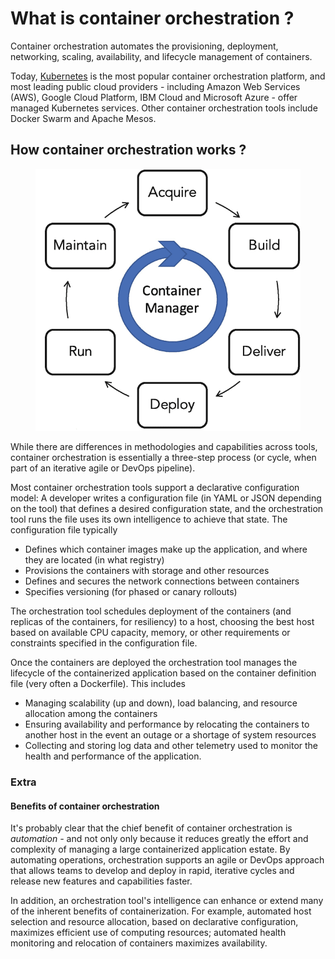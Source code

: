 # What is container orchestration ?

Container orchestration automates the provisioning, deployment, networking, scaling, availability, and lifecycle management of containers.

Today, [Kubernetes](https://www.ibm.com/topics/kubernetes) is the most popular container orchestration platform, and most leading public cloud providers - including Amazon Web Services (AWS), Google Cloud Platform, IBM Cloud and Microsoft Azure - offer managed Kubernetes services. Other container orchestration tools include Docker Swarm and Apache Mesos.

## How container orchestration works ?

<figure><img src="../.gitbook/assets/image (20).png" alt=""><figcaption></figcaption></figure>

While there are differences in methodologies and capabilities across tools, container orchestration is essentially a three-step process (or cycle, when part of an iterative agile or DevOps pipeline).

Most container orchestration tools support a declarative configuration model: A developer writes a configuration file (in YAML or JSON depending on the tool) that defines a desired configuration state, and the orchestration tool runs the file uses its own intelligence to achieve that state. The configuration file typically

* Defines which container images make up the application, and where they are located (in what registry)
* Provisions the containers with storage and other resources
* Defines and secures the network connections between containers
* Specifies versioning (for phased or canary rollouts)

The orchestration tool schedules deployment of the containers (and replicas of the containers, for resiliency) to a host, choosing the best host based on available CPU capacity, memory, or other requirements or constraints specified in the configuration file.&#x20;

Once the containers are deployed the orchestration tool manages the lifecycle of the containerized application based on the container definition file (very often a Dockerfile). This includes&#x20;

* Managing scalability (up and down), load balancing, and resource allocation among the containers
* Ensuring availability and performance by relocating the containers to another host in the event an outage or a shortage of system resources
* Collecting and storing log data and other telemetry used to monitor the health and performance of the application.



### Extra

#### Benefits of container orchestration

It's probably clear that the chief benefit of container orchestration is _automation -_ and not only only because it reduces greatly the effort and complexity of managing a large containerized application estate. By automating operations, orchestration supports an agile or DevOps approach that allows teams to develop and deploy in rapid, iterative cycles and release new features and capabilities faster.

In addition, an orchestration tool's intelligence can enhance or extend many of the inherent benefits of containerization. For example, automated host selection and resource allocation, based on declarative configuration, maximizes efficient use of computing resources; automated health monitoring and relocation of containers maximizes availability.
